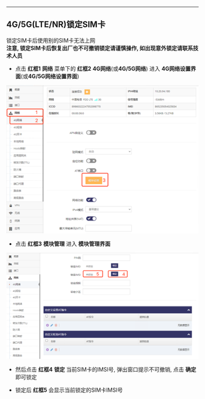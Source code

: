 ***

## 4G/5G(LTE/NR)锁定SIM卡

锁定SIM卡后使用别的SIM卡无法上网    
**注意, 锁定SIM卡后恢复出厂也不可撤销锁定请谨慎操作, 如出现意外锁定请联系技术人员**    

- 点击 **红框1** **网络** 菜单下的 **红框2** **4G网络**(或**4G/5G网络**) 进入 **4G网络设置界面**(或**4G/5G网络设置界面**)

![avatar](./lte_modem_cn.jpg) 

- 点击 **红框3** **模块管理** 进入 **模块管理界面**   

![avatar](./lte_lockimsi_cn.jpg) 

- 然后点击 **红框4** **锁定** 当前SIM卡的IMSI号, 弹出窗口提示不可撤销, 点击 **确定** 即可锁定

- 锁定后 **红框5** 会显示当前锁定的SIM卡IMSI号

